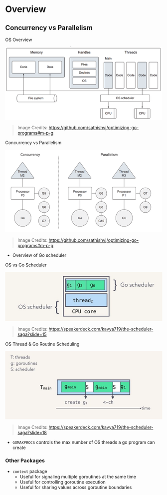 # Overview

## Concurrency vs Parallelism

OS Overview

![OS Overview](assets/1-OS-process-and-its-threads.png)

> Image Credits: https://github.com/sathishvj/optimizing-go-programs#m-p-g

Concurrency vs Parallelism

![Concurrency vs Parallelism](assets/4-concurrency-and-parallelism.png)

> Image Credits: https://github.com/sathishvj/optimizing-go-programs#m-p-g

* Overview of Go scheduler

OS vs Go Scheduler

![OS vs Go Scheduler](assets/go-vs-os-scheduler.png)

> Image Credits: https://speakerdeck.com/kavya719/the-scheduler-saga?slide=15

OS Thread & Go Routine Scheduling

![Goroutine vs OS Thread](assets/os-thread-goroutine.png)
> Image Credits: https://speakerdeck.com/kavya719/the-scheduler-saga?slide=18

* `GOMAXPROCS` controls the max number of OS threads a go program can create

### Other Packages

* `context` package
  * Useful for signaling multiple goroutines at the same time
  * Useful for controlling goroutine execution
  * Useful for sharing values across goroutine boundaries
